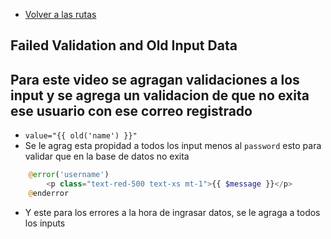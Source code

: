 - [Volver a las rutas](/Readme.md)

## Failed Validation and Old Input Data


## Para este video se agragan validaciones a los input y se agrega un validacion de que no exita ese usuario con ese correo registrado 

- `value="{{ old('name') }}"` 
- Se le agrag esta propidad a todos los input menos al `password` esto para validar que en la base de datos no exita 

```php
    @error('username')
        <p class="text-red-500 text-xs mt-1">{{ $message }}</p>
    @enderror

```


- Y este para los errores a la hora de ingrasar datos, se le agraga a todos los inputs